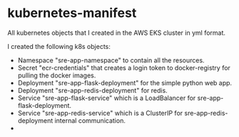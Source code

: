 # kubernetes-manifest
All kubernetes objects that I created in the AWS EKS cluster in yml format.

I created the following k8s objects:

- Namespace "sre-app-namespace" to contain all the resources.
- Secret "ecr-credentials" that creates a login token to docker-registry for pulling the docker images.
- Deployment "sre-app-flask-deployment" for the simple python web app.
- Deployment "sre-app-redis-deployment" for redis.
- Service "sre-app-flask-service" which is a LoadBalancer for sre-app-flask-deployment.
- Service "sre-app-redis-service" which is a ClusterIP for sre-app-redis-deployment internal communication.
-
